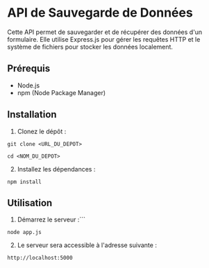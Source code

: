 # API de Sauvegarde de Données
Cette API permet de sauvegarder et de récupérer des données d'un formulaire. Elle utilise Express.js pour gérer les requêtes HTTP et le système de fichiers pour stocker les données localement.

## Prérequis
- Node.js
- npm (Node Package Manager)

## Installation
1. Clonez le dépôt :

``` git 
git clone <URL_DU_DEPOT>
```

``` git 
cd <NOM_DU_DEPOT>
```

2. Installez les dépendances :

``` 
npm install 
```

## Utilisation

1. Démarrez le serveur :```

``` 
node app.js
```

2. Le serveur sera accessible à l'adresse suivante :

``` 
http://localhost:5000
```
